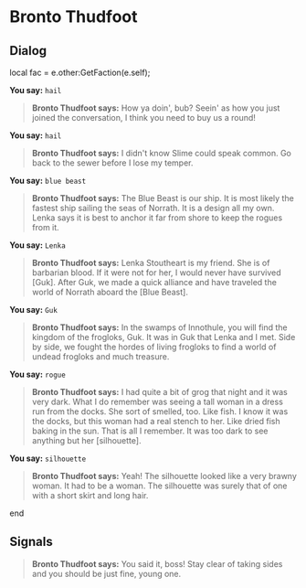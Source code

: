 # Bronto Thudfoot


## Dialog

local fac = e.other:GetFaction(e.self);


**You say:** `hail`



>**Bronto Thudfoot says:** How ya doin', bub? Seein' as how you just joined the conversation, I think you need to buy us a round!



**You say:** `hail`



>**Bronto Thudfoot says:** I didn't know Slime could speak common. Go back to the sewer before I lose my temper.

**You say:** `blue beast`



>**Bronto Thudfoot says:** The Blue Beast is our ship. It is most likely the fastest ship sailing the seas of Norrath. It is a design all my own. Lenka says it is best to anchor it far from shore to keep the rogues from it.

**You say:** `Lenka`



>**Bronto Thudfoot says:** Lenka Stoutheart is my friend. She is of barbarian blood. If it were not for her, I would never have survived [Guk]. After Guk, we made a quick alliance and have traveled the world of Norrath aboard the [Blue Beast].

**You say:** `Guk`



>**Bronto Thudfoot says:** In the swamps of Innothule, you will find the kingdom of the frogloks, Guk. It was in Guk that Lenka and I met. Side by side, we fought the hordes of living frogloks to find a world of undead frogloks and much treasure.

**You say:** `rogue`



>**Bronto Thudfoot says:** I had quite a bit of grog that night and it was very dark. What I do remember was seeing a tall woman in a dress run from the docks. She sort of smelled, too. Like fish. I know it was the docks, but this woman had a real stench to her. Like dried fish baking in the sun. That is all I remember. It was too dark to see anything but her [silhouette].

**You say:** `silhouette`



>**Bronto Thudfoot says:** Yeah! The silhouette looked like a very brawny woman. It had to be a woman. The silhouette was surely that of one with a short skirt and long hair.














































end



## Signals

>**Bronto Thudfoot says:** You said it, boss!  Stay clear of taking sides and you should be just fine, young one.